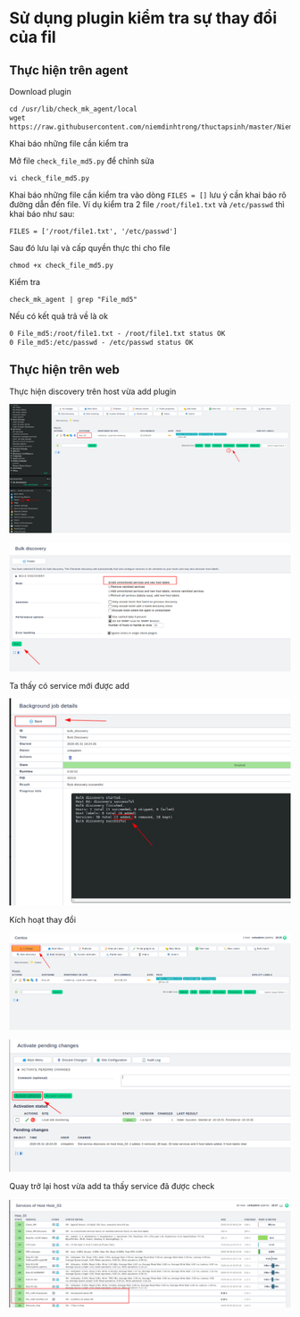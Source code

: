 # Sử dụng plugin kiểm tra sự thay đổi của fil

## Thực hiện trên agent

Download plugin

```
cd /usr/lib/check_mk_agent/local
wget https://raw.githubusercontent.com/niemdinhtrong/thuctapsinh/master/NiemDT/Ghichep_checkmk/scripts/check_file_md5.py
```

Khai báo những file cần kiểm tra

Mở file `check_file_md5.py` để chỉnh sửa

```
vi check_file_md5.py
```

Khai báo những file cần kiểm tra vào dòng `FILES = []` lưu ý cần khai báo rõ đường dẫn đến file. Ví dụ kiểm tra 2 file `/root/file1.txt` và `/etc/passwd` thì khai báo như sau:

```
FILES = ['/root/file1.txt', '/etc/passwd']
```

Sau đó lưu lại và cấp quyền thực thi cho file 

```
chmod +x check_file_md5.py
```

Kiểm tra

```
check_mk_agent | grep "File_md5"
```

Nếu có kết quả trả về là ok

```
0 File_md5:/root/file1.txt - /root/file1.txt status OK
0 File_md5:/etc/passwd - /etc/passwd status OK
```

## Thực hiện trên web

Thực hiện discovery trên host vừa add plugin

![](../images/check_file/01.png)

![](../images/check_file/02.png)

Ta thấy có service mới được add

![](../images/check_file/03.png)

Kích hoạt thay đổi

![](../images/check_file/04.png)

![](../images/check_file/05.png)

Quay trở lại host vừa add ta thấy service đã được check

![](../images/check_file/06.png)